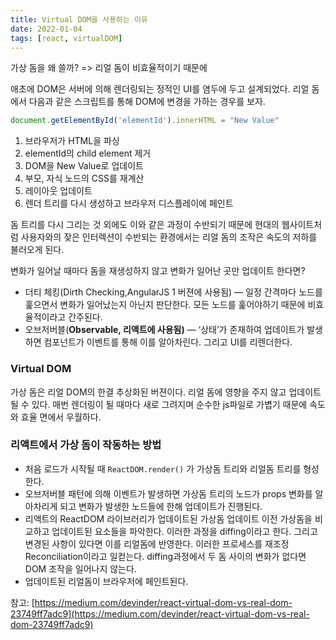```yaml
---
title: Virtual DOM을 사용하는 이유
date: 2022-01-04
tags: [react, virtualDOM]
---
```


가상 돔을 왜 쓸까? => 리얼 돔이 비효율적이기 때문에

애초에 DOM은 서버에 의해 렌더링되는 정적인 UI를 염두에 두고 설계되었다. 리얼 돔에서 다음과 같은 스크립트를 통해 DOM에 변경을 가하는 경우를 보자.

```jsx
document.getElementById('elementId').innerHTML = "New Value"
```

1. 브라우저가 HTML을 파싱
2. elementId의 child element 제거
3. DOM을 New Value로 업데이트
4. 부모, 자식 노드의 CSS를 재계산
5. 레이아웃 업데이트
6. 렌더 트리를 다시 생성하고 브라우저 디스플레이에 페인트

돔 트리를 다시 그리는 것 외에도 이와 같은 과정이 수반되기 때문에 현대의 웹사이트처럼 사용자와의 잦은 인터렉션이 수반되는 환경에서는 리얼 돔의 조작은 속도의 저하를 불러오게 된다.

변화가 일어날 때마다 돔을 재생성하지 않고 변화가 일어난 곳만 업데이트 한다면?

- 더티 체킹(Dirth Checking,AngularJS 1 버젼에 사용됨) — 일정 간격마다 노드를 훑으면서 변화가 일어났는지 아닌지 판단한다. 모든 노드를 훑어야하기 때문에 비효율적이라고 간주된다.
- 오브저버블(**Observable, 리액트에 사용됨)** — ‘상태’가 존재하여 업데이트가 발생하면 컴포넌트가 이벤트를 통해 이를 알아차린다. 그리고 UI를 리렌더한다.

### Virtual DOM

가상 돔은 리얼 DOM의 한결 추상화된 버젼이다. 리얼 돔에 영향을 주지 않고 업데이트 될 수 있다. 매번 렌더링이 될 때마다 새로 그려지며 순수한 js파일로 가볍기 때문에 속도와 효율 면에서 우월하다.

### 리액트에서 가상 돔이 작동하는 방법

- 처음 로드가 시작될 때 `ReactDOM.render()` 가 가상돔 트리와 리얼돔 트리를 형성한다.
- 오브저버블 패턴에 의해 이벤트가 발생하면 가상돔 트리의 노드가 props 변화를 알아차리게 되고 변화가 발생한 노드들에 한해 업데이트가 진행된다.
- 리액트의 ReactDOM 라이브러리가 업데이트된 가상돔 업데이트 이전 가상돔을 비교하고 업데이트된 요소들을 파악한다. 이러한 과정을 diffing이라고 한다. 그리고 변경된 사항이 있다면 이를 리얼돔에 반영한다. 이러한 프로세스를 재조정Reconciliation이라고 일컫는다. diffing과정에서 두 돔 사이의 변화가 없다면 DOM 조작을 일어나지 않는다.
- 업데이트된 리얼돔이 브라우저에 페인트된다.

참고: [https://medium.com/devinder/react-virtual-dom-vs-real-dom-23749ff7adc9](https://medium.com/devinder/react-virtual-dom-vs-real-dom-23749ff7adc9)